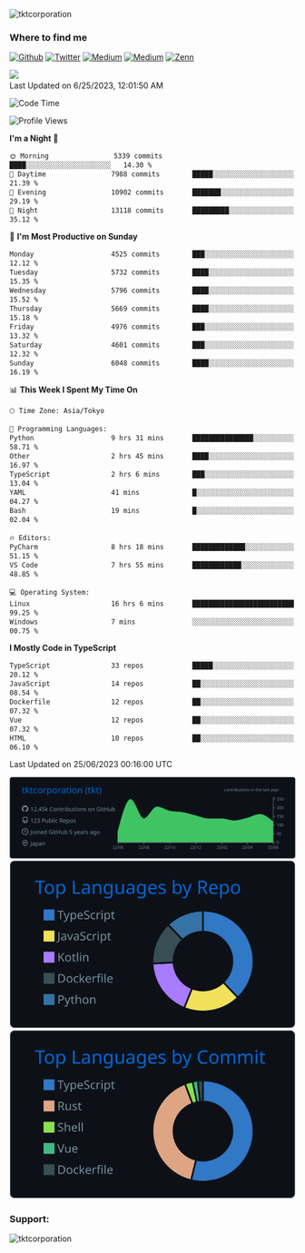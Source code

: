 <p align="left"> <img src="https://komarev.com/ghpvc/?username=tktcorporation&label=Profile%20views&color=0e75b6&style=flat" alt="tktcorporation" /> </p>

<h3>Where to find me</h3>
<p>
<a href="https://github.com/tktcorporation" target="_blank"><img alt="Github" src="https://img.shields.io/badge/GitHub-%2312100E.svg?&style=for-the-badge&logo=Github&logoColor=white" /></a>
<a href="https://twitter.com/tktcorporation" target="_blank"><img alt="Twitter" src="https://img.shields.io/badge/twitter-%231DA1F2.svg?&style=for-the-badge&logo=twitter&logoColor=white" /></a>
<a href="https://www.linkedin.com/in/tktcorporation" target="_blank"><img alt="Medium" src="https://img.shields.io/badge/linkdin-0a66c2.svg?&style=for-the-badge&logo=linkedin&logoColor=white" /></a>
<a href="https://qiita.com/tktcorporation" target="_blank"><img alt="Medium" src="https://img.shields.io/badge/qiita-55C500.svg?&style=for-the-badge&logo=qiita&logoColor=white" /></a>
<a href="https://zenn.dev/tktcorporation" target="_blank"><img alt="Zenn" src="https://img.shields.io/badge/Zenn-3EA8FF.svg?&style=for-the-badge&logo=Zenn&logoColor=white" /></a>
</p>

<!--START_SECTION:lapras-card-->
<a href="https://lapras.com/public/tktcorporation" target="_blank" rel="noopener noreferrer"><img src="https://lapras-card-generator.vercel.app/api/svg?e=3.86&b=3.48&i=3.58&b1=%23232323&b2=%236d6d6d&i1=%23212121&i2=%23818181&l=en" width="300" ></a>  
Last Updated on 6/25/2023, 12:01:50 AM
<!--END_SECTION:lapras-card-->
  
<!--START_SECTION:waka-->
![Code Time](http://img.shields.io/badge/Code%20Time-1%2C047%20hrs%204%20mins-blue)

![Profile Views](http://img.shields.io/badge/Profile%20Views-0-blue)

**I'm a Night 🦉** 

```text
🌞 Morning                5339 commits        ████░░░░░░░░░░░░░░░░░░░░░   14.30 % 
🌆 Daytime                7988 commits        █████░░░░░░░░░░░░░░░░░░░░   21.39 % 
🌃 Evening                10902 commits       ███████░░░░░░░░░░░░░░░░░░   29.19 % 
🌙 Night                  13118 commits       █████████░░░░░░░░░░░░░░░░   35.12 % 
```
📅 **I'm Most Productive on Sunday** 

```text
Monday                   4525 commits        ███░░░░░░░░░░░░░░░░░░░░░░   12.12 % 
Tuesday                  5732 commits        ████░░░░░░░░░░░░░░░░░░░░░   15.35 % 
Wednesday                5796 commits        ████░░░░░░░░░░░░░░░░░░░░░   15.52 % 
Thursday                 5669 commits        ████░░░░░░░░░░░░░░░░░░░░░   15.18 % 
Friday                   4976 commits        ███░░░░░░░░░░░░░░░░░░░░░░   13.32 % 
Saturday                 4601 commits        ███░░░░░░░░░░░░░░░░░░░░░░   12.32 % 
Sunday                   6048 commits        ████░░░░░░░░░░░░░░░░░░░░░   16.19 % 
```


📊 **This Week I Spent My Time On** 

```text
🕑︎ Time Zone: Asia/Tokyo

💬 Programming Languages: 
Python                   9 hrs 31 mins       ███████████████░░░░░░░░░░   58.71 % 
Other                    2 hrs 45 mins       ████░░░░░░░░░░░░░░░░░░░░░   16.97 % 
TypeScript               2 hrs 6 mins        ███░░░░░░░░░░░░░░░░░░░░░░   13.04 % 
YAML                     41 mins             █░░░░░░░░░░░░░░░░░░░░░░░░   04.27 % 
Bash                     19 mins             █░░░░░░░░░░░░░░░░░░░░░░░░   02.04 % 

🔥 Editors: 
PyCharm                  8 hrs 18 mins       █████████████░░░░░░░░░░░░   51.15 % 
VS Code                  7 hrs 55 mins       ████████████░░░░░░░░░░░░░   48.85 % 

💻 Operating System: 
Linux                    16 hrs 6 mins       █████████████████████████   99.25 % 
Windows                  7 mins              ░░░░░░░░░░░░░░░░░░░░░░░░░   00.75 % 
```

**I Mostly Code in TypeScript** 

```text
TypeScript               33 repos            █████░░░░░░░░░░░░░░░░░░░░   20.12 % 
JavaScript               14 repos            ██░░░░░░░░░░░░░░░░░░░░░░░   08.54 % 
Dockerfile               12 repos            ██░░░░░░░░░░░░░░░░░░░░░░░   07.32 % 
Vue                      12 repos            ██░░░░░░░░░░░░░░░░░░░░░░░   07.32 % 
HTML                     10 repos            ██░░░░░░░░░░░░░░░░░░░░░░░   06.10 % 
```




 Last Updated on 25/06/2023 00:16:00 UTC
<!--END_SECTION:waka-->

[![](https://raw.githubusercontent.com/tktcorporation/tktcorporation/master/profile-summary-card-output/github_dark/0-profile-details.svg)](https://github.com/vn7n24fzkq/github-profile-summary-cards)
[![](https://raw.githubusercontent.com/tktcorporation/tktcorporation/master/profile-summary-card-output/github_dark/1-repos-per-language.svg)](https://github.com/vn7n24fzkq/github-profile-summary-cards) [![](https://raw.githubusercontent.com/tktcorporation/tktcorporation/master/profile-summary-card-output/github_dark/2-most-commit-language.svg)](https://github.com/vn7n24fzkq/github-profile-summary-cards)

<h3 align="left">Support:</h3>
<p><a href="https://www.buymeacoffee.com/tktcorporation"> <img align="left" src="https://cdn.buymeacoffee.com/buttons/v2/default-yellow.png" height="50" width="210" alt="tktcorporation" /></a></p><br><br>
